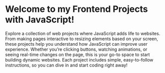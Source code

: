 # Welcome to my Frontend Projects with JavaScript!
 Explore a collection of web projects where JavaScript adds life to websites. From making pages interactive to resizing elements based on your screen, these projects help you understand how JavaScript can improve user experience. Whether you’re clicking buttons, watching animations, or seeing real-time changes on the page, this is your go-to space to start building dynamic websites. Each project includes simple, easy-to-follow instructions, so you can dive in and start coding right away!
